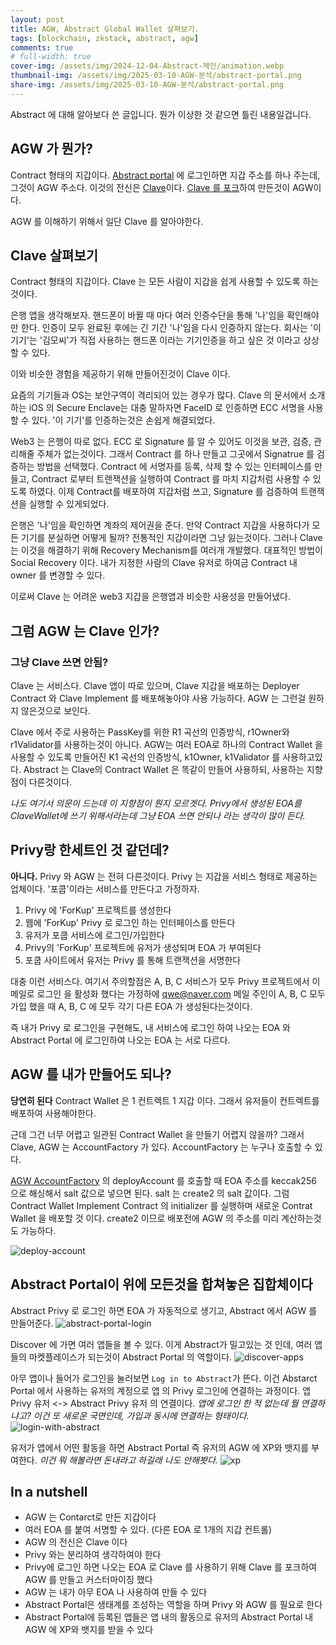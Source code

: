 ```yaml
---
layout: post
title: AGW, Abstract Global Wallet 살펴보기.
tags: [blockchain, zkstack, abstract, agw]
comments: true
# full-width: true
cover-img: /assets/img/2024-12-04-Abstract-체인/animation.webp
thumbnail-img: /assets/img/2025-03-10-AGW-분석/abstract-portal.png
share-img: /assets/img/2025-03-10-AGW-분석/abstract-portal.png
---
```


Abstract 에 대해 알아보다 쓴 글입니다.
뭔가 이상한 것 같으면 틀린 내용일겁니다.

## AGW 가 뭔가?

Contract 형태의 지갑이다.
[Abstract portal](https://abs.xyz) 에 로그인하면 지갑 주소를 하나 주는데, 그것이 AGW 주소다.
이것의 전신은 [Clave](https://getclave.io/)이다.
[Clave 를 포크](https://github.com/getclave/clave-contracts)하여 만든것이 AGW이다.

AGW 를 이해하기 위해서 일단 Clave 를 알아야한다.

## Clave 살펴보기

Contract 형태의 지갑이다. Clave 는 모든 사람이 지갑을 쉽게 사용할 수 있도록 하는것이다.

은행 앱을 생각해보자. 핸드폰이 바뀔 때 마다 여러 인증수단을 통해 '나'임을 확인해야만 한다.
인증이 모두 완료된 후에는 긴 기간 '나'임을 다시 인증하지 않는다.
회사는 '이 기기'는 '김모씨'가 직접 사용하는 핸드폰 이라는 기기인증을 하고 싶은 것 이라고 상상할 수 있다.

이와 비슷한 경험을 제공하기 위해 만들어진것이 Clave 이다.

요즘의 기기들과 OS는 보안구역이 격리되어 있는 경우가 많다.
Clave 의 문서에서 소개하는 iOS 의 Secure Enclave는 대충 말하자면 FaceID 로 인증하면 ECC 서명을 사용할 수 있다.
'이 기기'를 인증하는것은 손쉽게 해결되었다.

Web3 는 은행이 따로 없다.
ECC 로 Signature 를 알 수 있어도 이것을 보관, 검증, 관리해줄 주체가 없는것이다.
그래서 Contract 를 하나 만들고 그곳에서 Signatrue 를 검증하는 방법을 선택했다.
Contract 에 서명자를 등록, 삭제 할 수 있는 인터페이스를 만들고, Contract 로부터 트랜잭션을 실행하여 Contract 를 마치 지갑처럼 사용할 수 있도록 하였다.
이제 Contract를 배포하여 지갑처럼 쓰고, Signature 를 검증하여 트랜잭션을 실행할 수 있게되었다.

은행은 '나'임을 확인하면 계좌의 제어권을 준다.
만약 Contract 지갑을 사용하다가 모든 기기를 분실하면 어떻게 될까?
전통적인 지갑이라면 그냥 잃는것이다.
그러나 Clave 는 이것을 해결하기 위해 Recovery Mechanism를 여러개 개발했다.
대표적인 방법이 Social Recovery 이다. 내가 지정한 사람의 Clave 유저로 하여금 Contract 내 owner 를 변경할 수 있다.

이로써 Clave 는 어려운 web3 지갑을 은행앱과 비슷한 사용성을 만들어냈다.

## 그럼 AGW 는 Clave 인가?
### 그냥 Clave 쓰면 안됨?

Clave 는 서비스다. Clave 앱이 따로 있으며, Clave 지갑을 배포하는 Deployer Contract 와 Clave Implement 를 배포해놓아야 사용 가능하다.
AGW 는 그런걸 원하지 않은것으로 보인다.

Clave 에서 주로 사용하는 PassKey를 위한 R1 곡선의 인증방식, r1Owner와 r1Validator를 사용하는것이 아니다.
AGW는 여러 EOA로 하나의 Contract Wallet 을 사용할 수 있도록 만들어진 K1 곡선의 인증방식, k1Owner, k1Validator 를 사용하고있다.
Abstract 는 Clave의 Contract Wallet 은 똑같이 만들어 사용하되, 사용하는 지향점이 다른것이다.

_나도 여기서 의문이 드는데 이 지향점이 뭔지 모르겟다. Privy에서 생성된 EOA를 ClaveWallet에 쓰기 위해서라는데 그냥 EOA 쓰면 안되나 라는 생각이 많이 든다._


## Privy랑 한세트인 것 같던데?

**아니다.**
Privy 와 AGW 는 전혀 다른것이다.
Privy 는 지갑을 서비스 형태로 제공하는 업체이다.
'포쿱'이라는 서비스를 만든다고 가정하자.
1. Privy 에 'ForKup' 프로젝트를 생성한다
2. 웹에 'ForKup' Privy 로 로그인 하는 인터페이스를 만든다
3. 유저가 포쿱 서비스에 로그인/가입한다
4. Privy의 'ForKup' 프로젝트에 유저가 생성되며 EOA 가 부여된다
5. 포쿱 사이트에서 유저는 Privy 를 통해 트랜잭션을 서명한다

대충 이런 서비스다.
여기서 주의할점은 A, B, C 서비스가 모두 Privy 프로젝트에서 이메일로 로그인 을 활성화 했다는 가정하에
qwe@naver.com 메일 주인이 A, B, C 모두 가입 했을 때 A, B, C 에 모두 각기 다른 EOA 가 생성된다는것이다.

즉 내가 Privy 로 로그인을 구현해도, 내 서비스에 로그인 하여 나오는 EOA 와 Abstract Portal 에 로그인하여 나오는 EOA 는 서로 다르다.

## AGW 를 내가 만들어도 되나?

**당연히 된다**
Contract Wallet 은  1 컨트렉트 1 지갑 이다.
그래서 유저들이 컨트렉트를 배포하여 사용해야한다.

근데 그건 너무 어렵고 일관된 Contract Wallet 을 만들기 어렵지 않을까?
그래서 Clave, AGW 는 AccountFactory 가 있다.
AccountFactory 는 누구나 호출할 수 있다.

[AGW AccountFactory](https://abscan.org/address/0x9B947df68D35281C972511B3E7BC875926f26C1A) 의 deployAccount 를 호출할 때 EOA 주소를 keccak256 으로 해싱해서 salt 값으로 넣으면 된다.
salt 는 create2 의 salt 값이다.
그럼 Contract Wallet Implement Contract 의 initializer 를 실행하며 새로운 Contrat Wallet 을 배포할 것 이다.
create2 이므로 배포전에 AGW 의 주소를 미리 계산하는것도 가능하다.

![deploy-account](/assets/img/2025-03-10-AGW-분석/deploy-account.png)

## Abstract Portal이 위에 모든것을 합쳐놓은 집합체이다

Abstract Privy 로 로그인 하면 EOA 가 자동적으로 생기고, Abstract 에서 AGW 를 만들어준다.
![abstract-portal-login](/assets/img/2025-03-10-AGW-분석/abstract-portal-login.png) 

Discover 에 가면 여러 앱들을 볼 수 있다.
이게 Abstract가 밀고있는 것 인데, 여러 앱들의 마켓플레이스가 되는것이 Abstract Portal 의 역할이다.
![discover-apps](/assets/img/2025-03-10-AGW-분석/discover-apps.png) 

아무 앱이나 들어가 로그인을 눌러보면 `Log in to Abstract`가 뜬다.
이건 Abstarct Portal 에서 사용하는 유저의 계정으로 앱 의 Privy 로그인에 연결하는 과정이다.
앱 Privy 유저 <-> Abstract Privy 유저 의 연결이다.
_앱에 로그인 한 적 없는데 뭘 연결하냐고? 이건 또 새로운 국면인데, 가입과 동시에 연결하는 형태이다._
![login-with-abstract](/assets/img/2025-03-10-AGW-분석/login-with-abstract.png) 

유저가 앱에서 어떤 활동을 하면 Abstract Portal 즉 유저의 AGW 에 XP와 뱃지를 부여한다.
_이건 뭐 해볼라면 돈내라고 하길래 나도 안해봣다._
![xp](/assets/img/2025-03-10-AGW-분석/xp.png)

## In a nutshell
- AGW 는 Contarct로 만든 지갑이다
- 여러 EOA 를 붙여 서명할 수 있다. (다른 EOA 로 1개의 지갑 컨트롤)
- AGW 의 전신은 Clave 이다
- Privy 와는 분리하여 생각하여야 한다
- Privy에 로그인 하면 나오는 EOA 로 Clave 를 사용하기 위해 Clave 를 포크하여 AGW 를 만들고 커스터마이징 했다
- AGW 는 내가 아무 EOA 나 사용하여 만들 수 있다
- Abstract Portal은 생태계를 조성하는 역할을 하며 Privy 와 AGW 를 필요로 한다
- Abstract Portal에 등록된 앱들은 앱 내의 활동으로 유저의 Abstract Portal 내 AGW 에 XP와 뱃지를 받을 수 있다